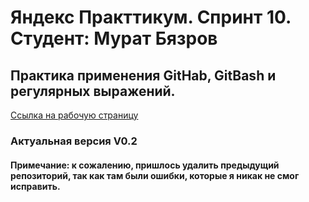 # Яндекс Практтикум. Спринт 10. Студент: Мурат Бязров
## Практика применения GitHab, GitBash и регулярных выражений. 
[Ссылка на рабочую страницу](muratbyazrov.github.io/Sprint10)
### Актуальная версия V0.2
#### Примечание: к сожалению, пришлось удалить предыдущий репозиторий, так как там были ошибки, которые я никак не смог исправить. 
